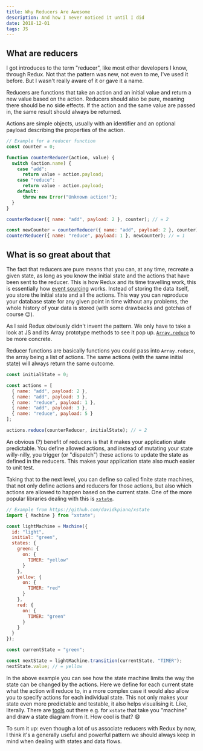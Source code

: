 ```yaml
---
title: Why Reducers Are Awesome
description: And how I never noticed it until I did
date: 2018-12-01
tags: JS
---
```


## What are reducers

I got introduces to the term "reducer", like most other developers I know, through Redux. Not that the pattern was new, not even to me, I've used it before. But I wasn't really aware of it or gave it a name.

Reducers are functions that take an action and an initial value and return a new value based on the action. Reducers should also be pure, meaning there should be no side effects. If the action and the same value are passed in, the same result should always be returned.

Actions are simple objects, usually with an identifier and an optional payload describing the properties of the action.

```js
// Example for a reducer function
const counter = 0;

function counterReducer(action, value) {
  switch (action.name) {
    case "add":
      return value + action.payload;
    case "reduce":
      return value - action.payload;
    default:
      throw new Error("Unknown action!");
  }
}

counterReducer({ name: "add", payload: 2 }, counter); // = 2

const newCounter = counterReducer({ name: "add", payload: 2 }, counter);
counterReducer({ name: "reduce", payload: 1 }, newCounter); // = 1
```

## What is so great about that

The fact that reducers are pure means that you can, at any time, recreate a given state, as long as you know the initial state and the actions that have been sent to the reducer. This is how Redux and its time travelling work, this is essentially how [event sourcing](https://martinfowler.com/eaaDev/EventSourcing.html) works. Instead of storing the data itself, you store the initial state and all the actions. This way you can reproduce your database state for any given point in time without any problems, the whole history of your data is stored (with some drawbacks and gotchas of course 😉).

As I said Redux obviously didn't invent the pattern. We only have to take a look at JS and its Array prototype methods to see it pop up. [`Array.reduce`](https://developer.mozilla.org/en-US/docs/Web/JavaScript/Reference/Global_Objects/Array/Reduce) to be more concrete.

Reducer functions are basically functions you could pass into `Array.reduce`, the array being a list of actions. The same actions (with the same initial state) will always return the same outcome.

```js
const initialState = 0;

const actions = [
  { name: "add", payload: 2 },
  { name: "add", payload: 3 },
  { name: "reduce", payload: 1 },
  { name: "add", payload: 3 },
  { name: "reduce", payload: 5 }
];

actions.reduce(counterReducer, initialState); // = 2
```

An obvious (?) benefit of reducers is that it makes your application state predictable. You define allowed actions, and instead of mutating your state willy-nilly, you trigger (or "dispatch") these actions to update the state as defined in the reducers. This makes your application state also much easier to unit test.

Taking that to the next level, you can define so called finite state machines, that not only define actions and reducers for those actions, but also which actions are allowed to happen based on the current state. One of the more popular libraries dealing with this is [`xstate`](https://github.com/davidkpiano/xstate).

```js
// Example from https://github.com/davidkpiano/xstate
import { Machine } from "xstate";

const lightMachine = Machine({
  id: "light",
  initial: "green",
  states: {
    green: {
      on: {
        TIMER: "yellow"
      }
    },
    yellow: {
      on: {
        TIMER: "red"
      }
    },
    red: {
      on: {
        TIMER: "green"
      }
    }
  }
});

const currentState = "green";

const nextState = lightMachine.transition(currentState, "TIMER");
nextState.value; // = yellow
```

In the above example you can see how the state machine limits the way the state can be changed by the actions. Here we define for each current state what the action will reduce to, in a more complex case it would also allow you to specify actions for each individual state. This not only makes your state even more predictable and testable, it also helps visualising it. Like, literally. There are [tools](https://kyleshevlin.com/xstate-visualizer) out there e.g. for `xstate` that take you "machine" and draw a state diagram from it. How cool is that? 😄

To sum it up: even though a lot of us associate reducers with Redux by now, I think it's a generally useful and powerful pattern we should always keep in mind when dealing with states and data flows.
